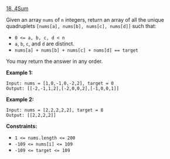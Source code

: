 [18. 4Sum](https://leetcode.com/problems/4sum/)

Given an array `nums` of `n` integers, return an array of all the unique quadruplets `[nums[a], nums[b], nums[c], nums[d]]` such that:

-   `0 <= a, b, c, d < n`
-   `a`, `b`, `c`, and `d` are distinct.
-   `nums[a] + nums[b] + nums[c] + nums[d] == target`

You may return the answer in any order.

__Example 1:__

    Input: nums = [1,0,-1,0,-2,2], target = 0
    Output: [[-2,-1,1,2],[-2,0,0,2],[-1,0,0,1]]

__Example 2:__

    Input: nums = [2,2,2,2,2], target = 8
    Output: [[2,2,2,2]]

__Constraints:__

-    `1 <= nums.length <= 200`
-    `-109 <= nums[i] <= 109`
-    `-109 <= target <= 109`

